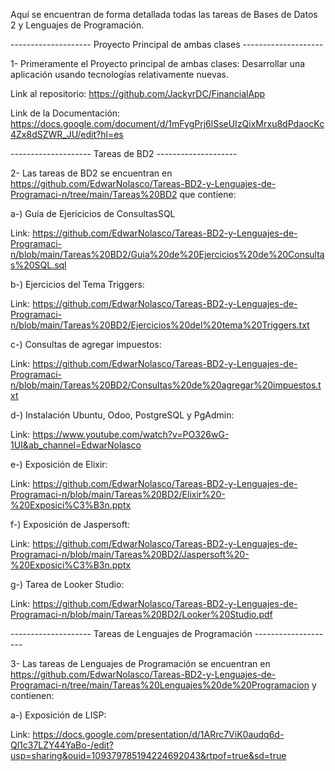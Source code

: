 Aquí se encuentran de forma detallada todas las tareas de Bases de Datos 2 y Lenguajes de Programación.

-------------------- Proyecto Principal de ambas clases --------------------

1- Primeramente el Proyecto principal de ambas clases: Desarrollar una aplicación usando tecnologías relativamente nuevas.

   Link al repositorio: https://github.com/JackyrDC/FinancialApp

   Link de la Documentación: https://docs.google.com/document/d/1mFygPrj6lSseUIzQixMrxu8dPdaocKc4Zx8dSZWR_JU/edit?hl=es

-------------------- Tareas de BD2 --------------------

2- Las tareas de BD2 se encuentran en https://github.com/EdwarNolasco/Tareas-BD2-y-Lenguajes-de-Programaci-n/tree/main/Tareas%20BD2 que contiene:

   a-) Guía de Ejericicios de ConsultasSQL

   Link: https://github.com/EdwarNolasco/Tareas-BD2-y-Lenguajes-de-Programaci-n/blob/main/Tareas%20BD2/Guia%20de%20Ejercicios%20de%20Consultas%20SQL.sql
       
   b-) Ejercicios del Tema Triggers: 

   Link: https://github.com/EdwarNolasco/Tareas-BD2-y-Lenguajes-de-Programaci-n/blob/main/Tareas%20BD2/Ejercicios%20del%20tema%20Triggers.txt
   
   c-) Consultas de agregar impuestos:

   Link: https://github.com/EdwarNolasco/Tareas-BD2-y-Lenguajes-de-Programaci-n/blob/main/Tareas%20BD2/Consultas%20de%20agregar%20impuestos.txt

   d-) Instalación Ubuntu, Odoo, PostgreSQL y PgAdmin:

   Link: https://www.youtube.com/watch?v=PO326wG-1UI&ab_channel=EdwarNolasco

   e-) Exposición de Elixir:

   Link: https://github.com/EdwarNolasco/Tareas-BD2-y-Lenguajes-de-Programaci-n/blob/main/Tareas%20BD2/Elixir%20-%20Exposici%C3%B3n.pptx

   f-) Exposición de Jaspersoft:

   Link: https://github.com/EdwarNolasco/Tareas-BD2-y-Lenguajes-de-Programaci-n/blob/main/Tareas%20BD2/Jaspersoft%20-%20Exposici%C3%B3n.pptx

   g-) Tarea de Looker Studio:

   Link: https://github.com/EdwarNolasco/Tareas-BD2-y-Lenguajes-de-Programaci-n/blob/main/Tareas%20BD2/Looker%20Studio.pdf

   -------------------- Tareas de Lenguajes de Programación --------------------

3- Las tareas de Lenguajes de Programación se encuentran en https://github.com/EdwarNolasco/Tareas-BD2-y-Lenguajes-de-Programaci-n/tree/main/Tareas%20Lenguajes%20de%20Programacion y contienen:

   a-) Exposición de LISP:

   Link: https://docs.google.com/presentation/d/1ARrc7ViK0audq6d-Ql1c37LZY44YaBo-/edit?usp=sharing&ouid=109379785194224692043&rtpof=true&sd=true
